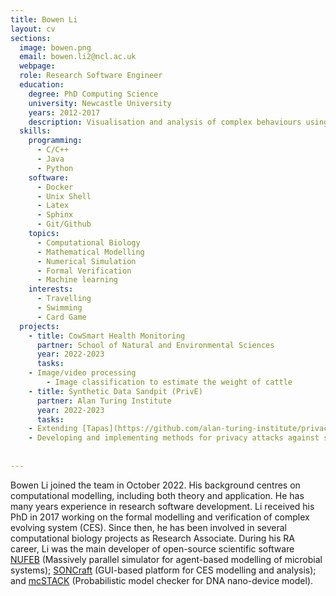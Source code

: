 ```yaml
---
title: Bowen Li
layout: cv
sections:
  image: bowen.png
  email: bowen.li2@ncl.ac.uk
  webpage: 
  role: Research Software Engineer
  education:
    degree: PhD Computing Science
    university: Newcastle University
    years: 2012-2017
    description: Visualisation and analysis of complex behaviours using structured occurrence nets
  skills:
    programming:
      - C/C++
      - Java
      - Python
    software:
      - Docker
      - Unix Shell
      - Latex 
      - Sphinx
      - Git/Github
    topics:
      - Computational Biology
      - Mathematical Modelling 
      - Numerical Simulation
      - Formal Verification
      - Machine learning
    interests:
      - Travelling 
      - Swimming
      - Card Game
  projects:
    - title: CowSmart Health Monitoring
      partner: School of Natural and Environmental Sciences
      year: 2022-2023
      tasks:
	- Image/video processing 
        - Image classification to estimate the weight of cattle
    - title: Synthetic Data Sandpit (PrivE)
      partner: Alan Turing Institute
      year: 2022-2023
      tasks:
	- Extending [Tapas](https://github.com/alan-turing-institute/privacy-sdg-toolbox) toolbox with generic classes to manipulate network data
	- Developing and implementing methods for privacy attacks against synthetic network 
	
    
---
```

Bowen Li joined the team in October 2022. His background centres on computational modelling, including both theory
and application. He has many years experience in research software development. Li received his
PhD in 2017 working on the formal modelling and verification of complex evolving system (CES). 
Since then, he has been involved in several computational biology projects as Research Associate. 
During his RA career, Li was the main developer of open-source scientific software
[NUFEB](http://github.com/nufeb) (Massively parallel simulator for agent-based modelling of microbial systems);
[SONCraft](https://workcraft.org) (GUI-based platform for CES modelling and analysis); and
[mcSTACK](https://github.com/shelllbw/mcSTACK) (Probabilistic model checker for DNA nano-device model).



